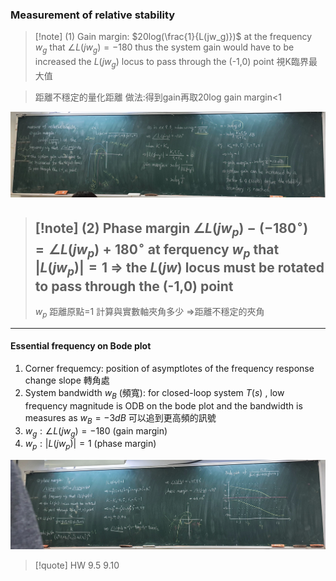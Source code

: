 ### Measurement of relative stability

>[!note] (1) Gain margin:
$20log(\frac{1}{L(jw_g)})$ at the frequency $w_g$ that $\angle L(jw_g)=-180$
thus the system gain would have to be increased the $L(jw_g)$ locus to pass through the (-1,0) point
視K臨界最大值

> 距離不穩定的量化距離
> 做法:得到gain再取20log
> gain margin<1


![](https://raw.githubusercontent.com/Ash0645/image_remote/main/202306071033521.jpeg)

>[!note] (2) Phase margin
>	$\angle L(jw_p)-(-180^\circ)=\angle L(jw_p)+180^\circ$ at ferquency $w_{p}$ that $|L(jw_p)|=1$
>	$\Rightarrow$ the $L(jw)$ locus must be rotated to pass through the (-1,0) point
>	---
>	$w_p$ 距離原點=1 
>	計算與實數軸夾角多少
>	$\Rightarrow$距離不穩定的夾角


---

#### Essential frequency on Bode plot

1. Corner frequemcy:
	position of asymptlotes of the frequency response change slope
	轉角處
1. System bandwidth $w_B$ (頻寬):
	for closed-loop system $T(s)$ , low frequency magnitude is ODB on the bode plot
	and the bandwidth is measures as $w_B=-3dB$
	可以追到更高頻的訊號
1. $w_g:\angle L(jw_g)=-180$ (gain margin)
2. $w_p:|L(jw_p)|=1$ (phase margin)

![](https://raw.githubusercontent.com/Ash0645/image_remote/main/202306071124261.jpeg)


>[!quote] HW
>9.5
>9.10